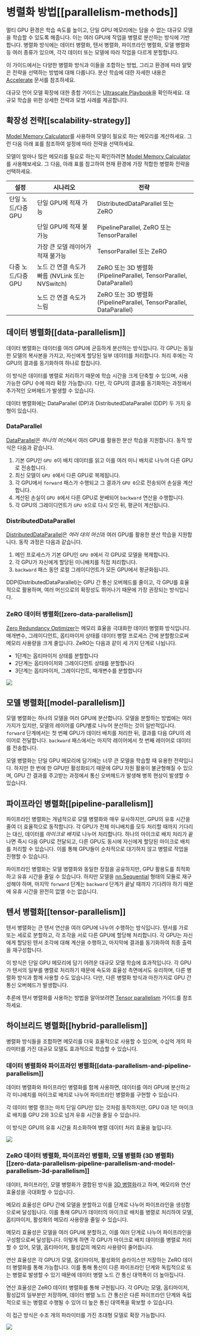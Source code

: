 <!--Copyright 2024 The HuggingFace Team. All rights reserved.

Licensed under the Apache License, Version 2.0 (the "License"); you may not use this file except in compliance with
the License. You may obtain a copy of the License at

http://www.apache.org/licenses/LICENSE-2.0

Unless required by applicable law or agreed to in writing, software distributed under the License is distributed on
an "AS IS" BASIS, WITHOUT WARRANTIES OR CONDITIONS OF ANY KIND, either express or implied. See the License for the

⚠️ Note that this file is in Markdown but contain specific syntax for our doc-builder (similar to MDX) that may not be
rendered properly in your Markdown viewer.

-->

# 병렬화 방법[[parallelism-methods]]

멀티 GPU 환경은 학습 속도를 높이고, 단일 GPU 메모리에는 담을 수 없는 대규모 모델을 학습할 수 있도록 해줍니다. 이는 여러 GPU에 작업을 병렬로 분산하는 방식에 기반합니다. 병렬화 방식에는 데이터 병렬화, 텐서 병렬화, 파이프라인 병렬화, 모델 병렬화 등 여러 종류가 있으며, 각각 데이터 또는 모델에 따라 작업을 다르게 분할합니다.

이 가이드에서는 다양한 병렬화 방식과 이들을 조합하는 방법, 그리고 환경에 따라 알맞은 전략을 선택하는 방법에 대해 다룹니다. 분산 학습에 대한 자세한 내용은 [Accelerate](https://hf.co/docs/accelerate/index) 문서를 참조하세요.

대규모 언어 모델 확장에 대한 종합 가이드는 [Ultrascale Playbook](https://huggingface.co/spaces/nanotron/ultrascale-playbook)을 확인하세요. 대규모 학습을 위한 상세한 전략과 모범 사례를 제공합니다.

## 확장성 전략[[scalability-strategy]]

[Model Memory Calculator](https://huggingface.co/spaces/hf-accelerate/model-memory-usage)를 사용하여 모델이 필요로 하는 메모리를 계산하세요. 그런 다음 아래 표를 참조하여 설정에 따라 전략을 선택하세요.

모델이 얼마나 많은 메모리를 필요로 하는지 확인하려면 [Model Memory Calculator](https://huggingface.co/spaces/hf-accelerate/model-memory-usage)를 사용해보세요. 그 다음, 아래 표를 참고하여 현재 환경에 가장 적합한 병렬화 전략을 선택하세요.

| 설정 | 시나리오 | 전략 |
|---|---|---|
| 단일 노드/다중 GPU | 단일 GPU에 적재 가능 | DistributedDataParallel 또는 ZeRO |
|  | 단일 GPU에 적재 불가능 | PipelineParallel, ZeRO 또는 TensorParallel |
|  | 가장 큰 모델 레이어가 적재 불가능 | TensorParallel 또는 ZeRO |
| 다중 노드/다중 GPU | 노드 간 연결 속도가 빠름 (NVLink 또는 NVSwitch) | ZeRO 또는 3D 병렬화 (PipelineParallel, TensorParallel, DataParallel) |
|  | 노드 간 연결 속도가 느림 | ZeRO 또는 3D 병렬화 (PipelineParallel, TensorParallel, DataParallel) |

## 데이터 병렬화[[data-parallelism]]

데이터 병렬화는 데이터를 여러 GPU에 균등하게 분산하는 방식입니다. 각 GPU는 동일한 모델의 복사본을 가지고, 자신에게 할당된 일부 데이터를 처리합니다. 처리 후에는 각 GPU의 결과를 동기화하여 하나로 합칩니다.

이 방식은 데이터를 병렬로 처리하기 때문에 학습 시간을 크게 단축할 수 있으며, 사용 가능한 GPU 수에 따라 확장 가능합니다. 다만, 각 GPU의 결과를 동기화하는 과정에서 추가적인 오버헤드가 발생할 수 있습니다.

데이터 병렬화에는 DataParallel (DP)과 DistributedDataParallel (DDP) 두 가지 유형이 있습니다.

### DataParallel

[DataParallel](https://pytorch.org/docs/stable/generated/torch.nn.DataParallel.html)은 *하나의 머신*에서 여러 GPU를 활용한 분산 학습을 지원합니다. 동작 방식은 다음과 같습니다.

1. 기본 GPU인 `GPU 0`이 배치 데이터를 읽고 이를 여러 미니 배치로 나누어 다른 GPU로 전송합니다.
2. 최신 모델이 `GPU 0`에서 다른 GPU로 복제됩니다.
3. 각 GPU에서 `forward` 패스가 수행되고 그 결과가 `GPU 0`으로 전송되어 손실을 계산합니다.
4. 계산된 손실이 `GPU 0`에서 다른 GPU로 분배되어 `backward` 연산을 수행합니다.
5. 각 GPU의 그레이디언트가 `GPU 0`으로 다시 모인 뒤, 평균이 계산됩니다.

### DistributedDataParallel

[DistributedDataParallel](https://pytorch.org/docs/main/notes/ddp.html)은 *여러 대의 머신*과 여러 GPU를 활용한 분산 학습을 지원합니다. 동작 과정은 다음과 같습니다.

1. 메인 프로세스가 기본 GPU인 `GPU 0`에서 각 GPU로 모델을 복제합니다.
2. 각 GPU가 자신에게 할당된 미니배치를 직접 처리합니다.
3. `backward` 패스 동안 로컬 그레이디언트가 모든 GPU에서 평균화됩니다.

DDP(DistributedDataParallel)는 GPU 간 통신 오버헤드를 줄이고, 각 GPU를 효율적으로 활용하며, 여러 머신으로의 확장성도 뛰어나기 때문에 가장 권장되는 방식입니다.

### ZeRO 데이터 병렬화[[zero-data-parallelism]]

[Zero Redundancy Optimizer](https://www.deepspeed.ai/tutorials/zero/)는 메모리 효율을 극대화한 데이터 병렬화 방식입니다. 매개변수, 그레이디언트, 옵티마이저 상태를 데이터 병렬 프로세스 간에 분할함으로써 메모리 사용량을 크게 줄입니다. ZeRO는 다음과 같이 세 가지 단계로 나뉩니다.


- 1단계는 옵티마이저 상태를 분할합니다
- 2단계는 옵티마이저와 그레이디언트 상태를 분할합니다
- 3단계는 옵티마이저, 그레이디언트, 매개변수를 분할합니다

<div class="flex justify-center">
     <img src="https://huggingface.co/datasets/huggingface/documentation-images/resolve/main/parallelism-zero.png"/>
</div>

## 모델 병렬화[[model-parallelism]]

모델 병렬화는 하나의 모델을 여러 GPU에 분산합니다. 모델을 분할하는 방법에는 여러 가지가 있지만, 모델의 레이어를 GPU별로 나누어 분산하는 것이 일반적입니다. `forward` 단계에서는 첫 번째 GPU가 데이터 배치를 처리한 뒤, 결과를 다음 GPU의 레이어로 전달합니다. `backward` 패스에서는 마지막 레이어에서 첫 번째 레이어로 데이터를 전송합니다.

모델 병렬화는 단일 GPU 메모리에 담기에는 너무 큰 모델을 학습할 때 유용한 전략입니다. 하지만 한 번에 한 GPU만 활성화되기 때문에 GPU 자원 활용이 불균형해질 수 있으며, GPU 간 결과를 주고받는 과정에서 통신 오버헤드가 발생해 병목 현상이 발생할 수 있습니다.

## 파이프라인 병렬화[[pipeline-parallelism]]

파이프라인 병렬화는 개념적으로 모델 병렬화와 매우 유사하지만, GPU의 유휴 시간을 줄여 더 효율적으로 동작합니다. 각 GPU가 전체 미니배치를 모두 처리할 때까지 기다리는 대신, 데이터를 *마이크로 배치*로 나누어 처리합니다. 하나의 마이크로 배치 처리가 끝나면 즉시 다음 GPU로 전달되고, 다른 GPU도 동시에 자신에게 할당된 마이크로 배치를 처리할 수 있습니다. 이를 통해 GPU들이 순차적으로 대기하지 않고 병렬로 작업을 진행할 수 있습니다.

파이프라인 병렬화는 모델 병렬화와 동일한 장점을 공유하지만, GPU 활용도를 최적화하고 유휴 시간을 줄일 수 있습니다. 하지만 모델을 [nn.Sequential](https://pytorch.org/docs/stable/generated/torch.nn.Sequential.html) 형태의 모듈로 재구성해야 하며, 마지막 `forward` 단계는 `backward` 단계가 끝날 때까지 기다려야 하기 때문에 유휴 시간을 완전히 없앨 수는 없습니다.

## 텐서 병렬화[[tensor-parallelism]]

텐서 병렬화는 큰 텐서 연산을 여러 GPU에 나누어 수행하는 방식입니다. 텐서를 가로 또는 세로로 분할하고, 각 조각을 서로 다른 GPU에 할당해 처리합니다. 각 GPU는 자신에게 할당된 텐서 조각에 대해 계산을 수행하고, 마지막에 결과를 동기화하여 최종 출력을 재구성합니다.

이 방식은 단일 GPU 메모리에 담기 어려운 대규모 모델 학습에 효과적입니다. 각 GPU가 텐서의 일부를 병렬로 처리하기 때문에 속도와 효율성 측면에서도 유리하며, 다른 병렬화 방식과 함께 사용할 수도 있습니다. 다만, 다른 병렬화 방식과 마찬가지로 GPU 간 통신 오버헤드가 발생합니다.

추론에 텐서 병렬화를 사용하는 방법을 알아보려면 [Tensor parallelism](./perf_infer_gpu_multi) 가이드를 참조하세요.

## 하이브리드 병렬화[[hybrid-parallelism]]

병렬화 방식들을 조합하면 메모리를 더욱 효율적으로 사용할 수 있으며, 수십억 개의 파라미터를 가진 대규모 모델도 효과적으로 학습할 수 있습니다.

### 데이터 병렬화와 파이프라인 병렬화[[data-parallelism-and-pipeline-parallelism]]

데이터 병렬화와 파이프라인 병렬화를 함께 사용하면, 데이터를 여러 GPU에 분산하고 각 미니배치를 마이크로 배치로 나누어 파이프라인 병렬화를 구현할 수 있습니다.

각 데이터 병렬 랭크는 마치 단일 GPU만 있는 것처럼 동작하지만, GPU 0과 1은 마이크로 배치를 GPU 2와 3으로 넘겨 유휴 시간을 줄일 수 있습니다.

이 방식은 GPU의 유휴 시간을 최소화하여 병렬 데이터 처리 효율을 높입니다.

<div class="flex justify-center">
     <img src="https://huggingface.co/datasets/huggingface/documentation-images/resolve/main/parallelism-zero-dp-pp.png"/>
</div>

### ZeRO 데이터 병렬화, 파이프라인 병렬화, 모델 병렬화 (3D 병렬화)[[zero-data-parallelism-pipeline-parallelism-and-model-parallelism-3d-parallelism]]

데이터, 파이프라인, 모델 병렬화가 결합된 방식을 [3D 병렬화](https://www.microsoft.com/en-us/research/blog/deepspeed-extreme-scale-model-training-for-everyone/)라고 하며, 메모리와 연산 효율성을 극대화할 수 있습니다.

메모리 효율성은 GPU 간에 모델을 분할하고 이를 단계로 나누어 파이프라인을 생성함으로써 달성됩니다. 이를 통해 GPU가 데이터의 마이크로 배치를 병렬로 처리하여 모델, 옵티마이저, 활성화의 메모리 사용량을 줄일 수 있습니다.

메모리 효율성은 모델을 여러 GPU에 분할하고, 이를 여러 단계로 나누어 파이프라인을 구성함으로써 달성됩니다. 이렇게 하면 각 GPU가 마이크로 배치 데이터를 병렬로 처리할 수 있어, 모델, 옵티마이저, 활성값의 메모리 사용량이 줄어듭니다.

연산 효율성은 각 GPU가 모델, 옵티마이저, 활성화의 슬라이스만 저장하는 ZeRO 데이터 병렬화를 통해 가능합니다. 이를 통해 통신이 다른 파이프라인 단계와 독립적으로 또는 병렬로 발생할 수 있기 때문에 데이터 병렬 노드 간 통신 대역폭이 더 높아집니다.

연산 효율성은 ZeRO 데이터 병렬화를 통해 구현됩니다. 각 GPU는 모델, 옵티마이저, 활성값의 일부분만 저장하며, 데이터 병렬 노드 간 통신은 다른 파이프라인 단계와 독립적으로 또는 병렬로 수행될 수 있어 더 높은 통신 대역폭을 확보할 수 있습니다.

이 접근 방식은 수조 개의 파라미터를 가진 초대형 모델로 확장 가능합니다.

<div class="flex justify-center">
     <img src="https://huggingface.co/datasets/huggingface/documentation-images/resolve/main/parallelism-deepspeed-3d.png"/>
</div>
